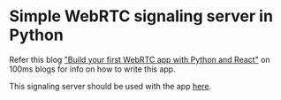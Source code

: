 # Simple WebRTC signaling server in Python
Refer this blog ["Build your first WebRTC app with Python and React"](https://www.100ms.live/blog/python-react-webrtc-app) on 100ms blogs for info on how to write this app.

This signaling server should be used with the app [here](https://github.com/coder-with-a-bushido/simple-webrtc-react-app).
